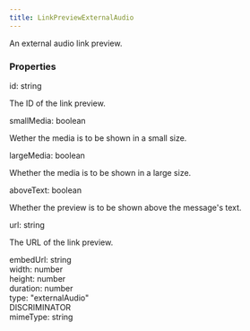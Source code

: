 ```yaml
---
title: LinkPreviewExternalAudio
---
```


An external audio link preview.

### Properties

<div class="flex flex-col gap-3"><div><div class="flex gap-2"><div class="font-mono p" id="p_id" data-anchor><span class="font-bold">id</span><span class="opacity-50">:</span> <span>string</span></div></div><div class="pl-3"><div class="no-margin">

The ID of the link preview.

</div></div></div><div><div class="flex gap-2"><div class="font-mono p" id="p_smallMedia" data-anchor><span class="font-bold">smallMedia</span><span class="opacity-50">:</span> <span>boolean</span></div></div><div class="pl-3"><div class="no-margin">

Wether the media is to be shown in a small size.

</div></div></div><div><div class="flex gap-2"><div class="font-mono p" id="p_largeMedia" data-anchor><span class="font-bold">largeMedia</span><span class="opacity-50">:</span> <span>boolean</span></div></div><div class="pl-3"><div class="no-margin">

Whether the media is to be shown in a large size.

</div></div></div><div><div class="flex gap-2"><div class="font-mono p" id="p_aboveText" data-anchor><span class="font-bold">aboveText</span><span class="opacity-50">:</span> <span>boolean</span></div></div><div class="pl-3"><div class="no-margin">

Whether the preview is to be shown above the message's text.

</div></div></div><div><div class="flex gap-2"><div class="font-mono p" id="p_url" data-anchor><span class="font-bold">url</span><span class="opacity-50">:</span> <span>string</span></div></div><div class="pl-3"><div class="no-margin">

The URL of the link preview.

</div></div></div><div><div class="flex gap-2"><div class="font-mono p" id="p_embedUrl" data-anchor><span class="font-bold">embedUrl</span><span class="opacity-50">:</span> <span>string</span></div></div></div><div><div class="flex gap-2"><div class="font-mono p" id="p_width" data-anchor><span class="font-bold">width</span><span class="opacity-50">:</span> <span>number</span></div></div></div><div><div class="flex gap-2"><div class="font-mono p" id="p_height" data-anchor><span class="font-bold">height</span><span class="opacity-50">:</span> <span>number</span></div></div></div><div><div class="flex gap-2"><div class="font-mono p" id="p_duration" data-anchor><span class="font-bold">duration</span><span class="opacity-50">:</span> <span>number</span></div></div></div><div><div class="flex gap-2"><div class="font-mono p" id="p_type" data-anchor><span class="font-bold">type</span><span class="opacity-50">:</span> <span>&quot;externalAudio&quot;</span></div><div class="flex items-center"><div class="bg-dbt px-1.5 rounded-md select-none text-fgt text-[10px]">DISCRIMINATOR</div></div></div></div><div><div class="flex gap-2"><div class="font-mono p" id="p_mimeType" data-anchor><span class="font-bold">mimeType</span><span class="opacity-50">:</span> <span>string</span></div></div></div></div>

